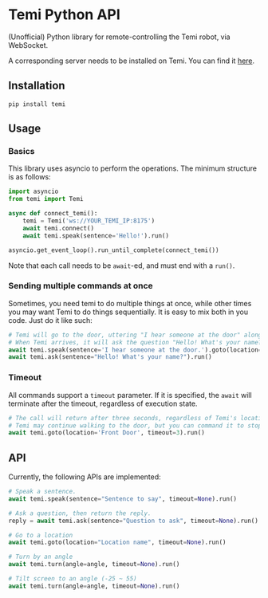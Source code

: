 # Temi Python API
(Unofficial) Python library for remote-controlling the Temi robot, via WebSocket.

A corresponding server needs to be installed on Temi. You can find it [here](https://github.com/tongji-cdi/temi-woz-android).

## Installation
```
pip install temi
```

## Usage

### Basics
This library uses asyncio to perform the operations. The minimum structure is as follows:
```python
import asyncio
from temi import Temi

async def connect_temi():
    temi = Temi('ws://YOUR_TEMI_IP:8175')
    await temi.connect()
    await temi.speak(sentence='Hello!').run()

asyncio.get_event_loop().run_until_complete(connect_temi())
```
Note that each call needs to be `await`-ed, and must end with a `run()`.

### Sending multiple commands at once
Sometimes, you need temi to do multiple things at once, while other times you may want Temi to do things sequentially. It is easy to mix both in you code. Just do it like such:
```python
# Temi will go to the door, uttering "I hear someone at the door" along the way.
# When Temi arrives, it will ask the question "Hello! What's your name?"
await temi.speak(sentence='I hear someone at the door.').goto(location='Front Door').run()
await temi.ask(sentence="Hello! What's your name?").run()
```

### Timeout
All commands support a `timeout` parameter. If it is specified, the `await` will terminate after the timeout, regardless of execution state.
```python
# The call will return after three seconds, regardless of Temi's location.
# Temi may continue walking to the door, but you can command it to stop in the following code.
await temi.goto(location='Front Door', timeout=3).run()
```

## API
Currently, the following APIs are implemented:
```Python
# Speak a sentence.
await temi.speak(sentence="Sentence to say", timeout=None).run()

# Ask a question, then return the reply.
reply = await temi.ask(sentence="Question to ask", timeout=None).run()

# Go to a location
await temi.goto(location="Location name", timeout=None).run()

# Turn by an angle
await temi.turn(angle=angle, timeout=None).run()

# Tilt screen to an angle (-25 ~ 55)
await temi.turn(angle=angle, timeout=None).run()
```

